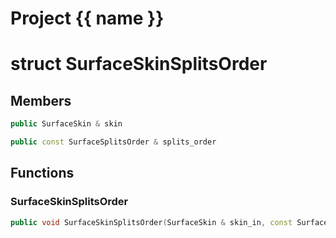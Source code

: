 <script setup>
import {useRoute} from 'vitepress'
const {path} = useRoute()
const tokens = path.split('/')
const words = tokens[2].split('-');
for (let i = 0; i < words.length; i++) {
    words[i] = words[i].charAt(0).toUpperCase() + words[i].slice(1);
    words[i] = words[i].replace('geode', 'Geode')
}
const name = words.join('-');
</script>
# Project {{ name }}

# struct SurfaceSkinSplitsOrder


## Members

```cpp
public SurfaceSkin & skin

```

```cpp
public const SurfaceSplitsOrder & splits_order

```



## Functions

### SurfaceSkinSplitsOrder

```cpp
public void SurfaceSkinSplitsOrder(SurfaceSkin & skin_in, const SurfaceSplitsOrder & splits_order_in)
```




